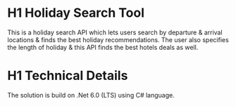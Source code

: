 # H1 Holiday Search Tool

This is a holiday search API which lets users search by departure & arrival locations &
finds the best holiday recommendations. The user also specifies the length of
holiday & this API finds the best hotels deals as well.


# H1 Technical Details

The solution is build on .Net 6.0 (LTS) using C# language.